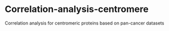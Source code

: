 # Correlation-analysis-centromere
Correlation analysis for centromeric proteins based on pan-cancer datasets
